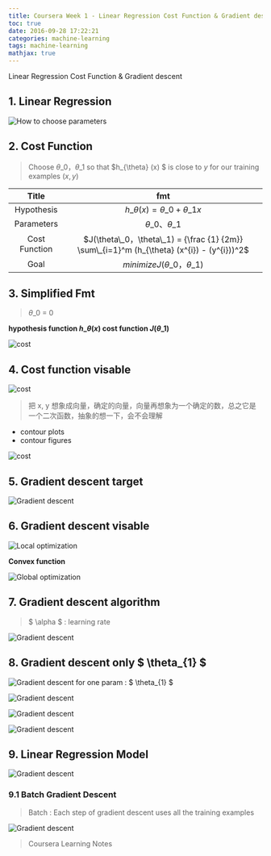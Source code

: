 ```yaml
---
title: Coursera Week 1 - Linear Regression Cost Function & Gradient descent
toc: true
date: 2016-09-28 17:22:21
categories: machine-learning
tags: machine-learning
mathjax: true
---
```


<script type="text/x-mathjax-config">
  MathJax.Hub.Config({
    extensions: ["tex2jax.js"],
    jax: ["input/TeX"],
    tex2jax: {
      inlineMath: [ ['$','$'], ['\\(','\\)'] ],
      displayMath: [ ['$$','$$']],
      processEscapes: true
    }
  });
</script>
<script type="text/javascript" src="https://cdn.mathjax.org/mathjax/latest/MathJax.js?config=TeX-AMS_HTML,http://myserver.com/MathJax/config/local/local.js">
</script>

Linear Regression Cost Function & Gradient descent

<!-- more -->

## 1. Linear Regression

![How to choose parameters][1]

## 2. Cost Function

> Choose $\theta\_0，\theta\_1$ so that $h_{\theta} (x) $ is close to $y$ for our training examples ${(x, y)}$

Title | fmt
:-------: | :-------:
Hypothesis | $h\_{\theta}  (x) = \theta\_0 + \theta\_1 x$
Parameters | $\theta\_0 、\theta\_1$
Cost Function | $J(\theta\_0，\theta\_1) = {\frac {1} {2m}} \sum\_{i=1}^m (h_{\theta} (x^{i}) - (y^{i}))^2$
Goal | $minimize J(\theta\_0，\theta\_1)$

## 3. Simplified Fmt 

> $\theta\_0$ = 0

**hypothesis function $h\_{\theta} (x)$  cost function $J(\theta\_1)$**

![cost][3]

## 4. Cost function visable

![cost][4]

> 把 x, y 想象成向量，确定的向量，向量再想象为一个确定的数，总之它是一个二次函数，抽象的想一下，会不会理解

- contour plots
- contour figures

![cost][5]

## 5. Gradient descent target

![Gradient descent][6]

## 6. Gradient descent visable

![Local optimization][7]

**Convex function**

![Global optimization][8]

## 7. Gradient descent algorithm

> $ \alpha $ : learning rate

![Gradient descent][9]

## 8. Gradient descent only $ \theta\_{1} $

![Gradient descent for one param : $ \theta\_{1} $][10]

![Gradient descent][11]

![Gradient descent][12]

![Gradient descent][13]

## 9. Linear Regression Model

![Gradient descent][14]

### 9.1 Batch Gradient Descent

> Batch : Each step of gradient descent uses all the training examples

![Gradient descent][15]

> Coursera Learning Notes

[1]: /images/ml/coursera/ml-ng-w1-02-1.png
[2]: /images/ml/coursera/ml-ng-w1-02-2.png
[3]: /images/ml/coursera/ml-ng-w1-02-3.png
[4]: /images/ml/coursera/ml-ng-w1-02-4.png
[5]: /images/ml/coursera/ml-ng-w1-02-5.png

[6]: /images/ml/coursera/ml-ng-w1-02-6.png
[7]: /images/ml/coursera/ml-ng-w1-02-7.png
[8]: /images/ml/coursera/ml-ng-w1-02-8.png
[9]: /images/ml/coursera/ml-ng-w1-02-9.png
[10]: /images/ml/coursera/ml-ng-w1-02-10.png
[11]: /images/ml/coursera/ml-ng-w1-02-11.png
[12]: /images/ml/coursera/ml-ng-w1-02-12.png
[13]: /images/ml/coursera/ml-ng-w1-02-13.png
[14]: /images/ml/coursera/ml-ng-w1-02-14.png
[15]: /images/ml/coursera/ml-ng-w1-02-15.png
